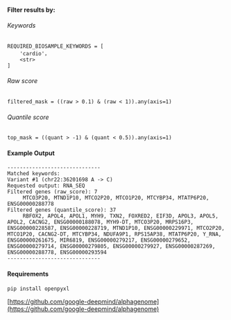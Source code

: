 #### Filter results by:

###### Keywords
```
REQUIRED_BIOSAMPLE_KEYWORDS = [
    'cardio'，
    <str>
]
```
###### Raw score
```
filtered_mask = ((raw > 0.1) & (raw < 1)).any(axis=1)
```
###### Quantile score
```
top_mask = ((quant > -1) & (quant < 0.5)).any(axis=1)
```

#### Example Output
```
------------------------------
Matched keywords: 
Variant #1 (chr22:36201698 A -> C)
Requested output: RNA_SEQ
Filtered genes (raw_score): 7
     MTCO3P20, MTND1P10, MTCO2P20, MTCO1P20, MTCYBP34, MTATP6P20, ENSG00000288778
Filtered genes (quantile_score): 37
     RBFOX2, APOL4, APOL1, MYH9, TXN2, FOXRED2, EIF3D, APOL3, APOL5, APOL2, CACNG2, ENSG00000188078, MYH9-DT, MTCO3P20, MRPS16P3, ENSG00000228587, ENSG00000228719, MTND1P10, ENSG00000229971, MTCO2P20, MTCO1P20, CACNG2-DT, MTCYBP34, NDUFA9P1, RPS15AP38, MTATP6P20, Y_RNA, ENSG00000261675, MIR6819, ENSG00000279217, ENSG00000279652, ENSG00000279714, ENSG00000279805, ENSG00000279927, ENSG00000287269, ENSG00000288778, ENSG00000293594
------------------------------
```

#### Requirements
```
pip install openpyxl
```
[https://github.com/google-deepmind/alphagenome](https://github.com/google-deepmind/alphagenome)
